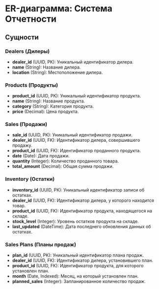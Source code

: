 # ER-диаграмма: Система Отчетности

## Сущности

### Dealers (Дилеры)
- **dealer_id** (UUID, PK): Уникальный идентификатор дилера.
- **name** (String): Название дилера.
- **location** (String): Местоположение дилера.

### Products (Продукты)
- **product_id** (UUID, PK): Уникальный идентификатор продукта.
- **name** (String): Название продукта.
- **category** (String): Категория продукта.
- **price** (Decimal): Цена продукта.

### Sales (Продажи)
- **sale_id** (UUID, PK): Уникальный идентификатор продажи.
- **dealer_id** (UUID, FK): Идентификатор дилера, совершившего продажу.
- **product_id** (UUID, FK): Идентификатор проданного продукта.
- **date** (Date): Дата продажи.
- **quantity** (Integer): Количество проданного товара.
- **total_amount** (Decimal): Общая сумма продажи.

### Inventory (Остатки)
- **inventory_id** (UUID, PK): Уникальный идентификатор записи об остатках.
- **dealer_id** (UUID, FK): Идентификатор дилера, у которого находится товар.
- **product_id** (UUID, FK): Идентификатор продукта, находящегося на складе.
- **stock_level** (Integer): Уровень остатков продукта на складе.
- **last_updated** (DateTime): Дата последнего обновления данных об остатках.

### Sales Plans (Планы продаж)
- **plan_id** (UUID, PK): Уникальный идентификатор плана продаж.
- **dealer_id** (UUID, FK): Идентификатор дилера, установившего план.
- **product_id** (UUID, FK): Идентификатор продукта, для которого установлен план.
- **month** (Date, Indexed): Месяц, на который установлен план.
- **planned_sales** (Integer): Запланированное количество продаж.

